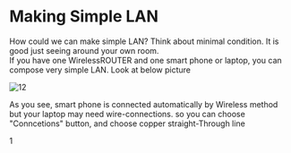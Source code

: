 <h1>Making Simple LAN </h1> 

How could we can make simple LAN? Think about minimal condition. It is good just seeing around your own room. <br>
If you have one WirelessROUTER and one smart phone or laptop, you can compose very simple LAN. Look at below picture<brr>

![12](https://user-images.githubusercontent.com/52433338/89724650-d97f9280-da40-11ea-8b05-b4e16f3b2a6f.gif)

As you see, smart phone is connected automatically by Wireless method <br> 
but your laptop may need wire-connections. so you can choose "Conncetions" button, and choose copper straight-Through line <br>

1
 
